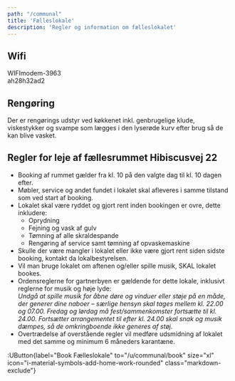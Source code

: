 ```yaml
---
path: "/communal"
title: 'Fælleslokale'
description: 'Regler og information om fælleslokalet'
---
```


## Wifi

WIFImodem-3963  
ah28h32ad2

## Rengøring

Der er rengørings udstyr ved køkkenet inkl. genbrugelige klude, viskestykker og svampe som lægges i den lyserøde kurv efter brug så de kan blive vasket.

## Regler for leje af fællesrummet Hibiscusvej 22

- Booking af rummet gælder fra kl. 10 på den valgte dag til kl. 10 dagen efter.
- Møbler, service og andet fundet i lokalet skal afleveres i samme tilstand som ved start af booking.
- Lokalet skal være ryddet og gjort rent inden bookingen er ovre, dette inkludere:
  - Oprydning
  - Fejning og vask af gulv
  - Tømning af alle skraldespande
  - Rengøring af service samt tømning af opvaskemaskine
- Skulle der være mangler i lokalet eller ikke være gjort rent siden sidste booking, kontakt da lokalbestyrelsen.
- Vil man bruge lokalet om aftenen og/eller spille musik, SKAL lokalet bookes.
- Ordensreglerne for gartnerbyen er gældende for dette lokale, inklusivt reglerne for musik og høje lyde:  
  _Undgå at spille musik for åbne døre og vinduer eller støje på en måde, der generer dine naboer – særlige hensyn skal tages mellem kl. 22.00 og 07.00. Fredag og lørdag må fest/sammenkomster fortsætte til kl. 24.00. Fortsætter arrangementet til efter kl. 24.00 skal snak og musik dæmpes, så de omkringboende ikke generes af støj._
- Overtrædelse af overstående regler vil medføre udsmidning af lokalet med det samme og minimum 6 måneders karantæne.

<div class="flex justify-center w-100 mt-8">

:UButton{label="Book Fælleslokale" to="/u/communal/book" size="xl" icon="i-material-symbols-add-home-work-rounded" class="markdown-exclude"}

</div>

